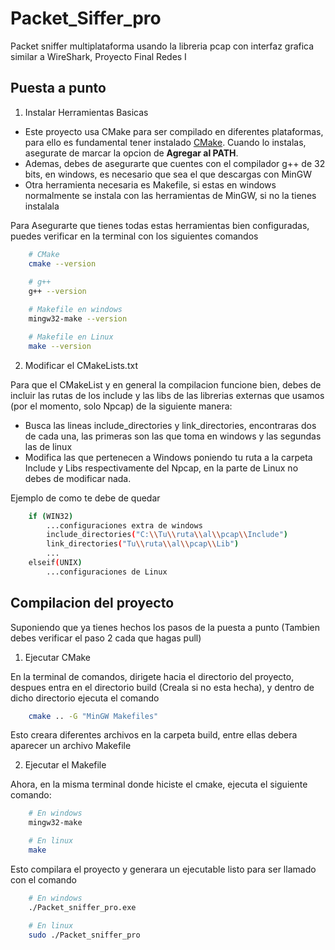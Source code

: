 # Packet_Siffer_pro
Packet sniffer multiplataforma usando la libreria pcap con interfaz grafica similar a WireShark, Proyecto Final Redes I


## Puesta a punto
1. Instalar Herramientas Basicas

- Este proyecto usa CMake para ser compilado en diferentes plataformas, para ello es fundamental tener instalado [CMake](https://cmake.org/download/). Cuando lo instalas, asegurate de marcar la opcion de **Agregar al PATH**.
- Ademas, debes de asegurarte que cuentes con el compilador g++ de 32 bits, en windows, es necesario que sea el que descargas con MinGW
- Otra herramienta necesaria es Makefile, si estas en windows normalmente se instala con las herramientas de MinGW, si no la tienes instalala

Para Asegurarte que tienes todas estas herramientas bien configuradas, puedes verificar en la terminal con los siguientes comandos
```Bash
    # CMake
    cmake --version
    
    # g++ 
    g++ --version

    # Makefile en windows
    mingw32-make --version

    # Makefile en Linux
    make --version
```
2. Modificar el CMakeLists.txt

Para que el CMakeList y en general la compilacion funcione bien, debes de incluir las rutas de los include y las libs de las librerias externas que usamos (por el momento, solo Npcap) de la siguiente manera:
- Busca las lineas include_directories y link_directories, encontraras dos de cada una, las primeras son las que toma en windows y las segundas las de linux
- Modifica las que pertenecen a Windows poniendo tu ruta a la carpeta Include y Libs respectivamente del Npcap, en la parte de Linux no debes de modificar nada.

Ejemplo de como te debe de quedar

```bash
    if (WIN32)
        ...configuraciones extra de windows
        include_directories("C:\\Tu\\ruta\\al\\pcap\\Include")
        link_directories("Tu\\ruta\\al\\pcap\\Lib")
        ...
    elseif(UNIX)
        ...configuraciones de Linux 
```

## Compilacion del proyecto

Suponiendo que ya tienes hechos los pasos de la puesta a punto (Tambien debes verificar el paso 2 cada que hagas pull)

1. Ejecutar CMake

En la terminal de comandos, dirigete hacia el directorio del proyecto, despues entra en el directorio build (Creala si no esta hecha), y dentro de dicho directorio ejecuta el comando
```bash
    cmake .. -G "MinGW Makefiles"
```
Esto creara diferentes archivos en la carpeta build, entre ellas debera aparecer un archivo Makefile

2. Ejecutar el Makefile

Ahora, en la misma terminal donde hiciste el cmake, ejecuta el siguiente comando:

```bash
    # En windows
    mingw32-make

    # En linux 
    make
```

Esto compilara el proyecto y generara un ejecutable listo para ser llamado con el comando

```bash
    # En windows
    ./Packet_sniffer_pro.exe

    # En linux
    sudo ./Packet_sniffer_pro
```

